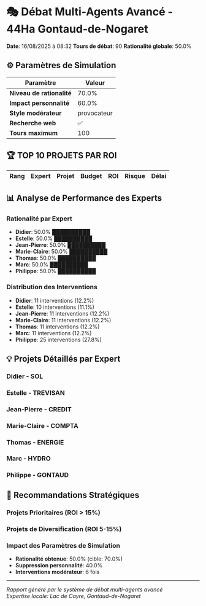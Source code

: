 # 🎭 Débat Multi-Agents Avancé - 44Ha Gontaud-de-Nogaret

**Date**: 16/08/2025 à 08:32
**Tours de débat**: 90
**Rationalité globale**: 50.0%

## ⚙️ Paramètres de Simulation

| Paramètre | Valeur |
|-----------|--------|
| **Niveau de rationalité** | 70.0% |
| **Impact personnalité** | 60.0% |
| **Style modérateur** | provocateur |
| **Recherche web** | ✅ |
| **Tours maximum** | 100 |

## 🏆 TOP 10 PROJETS PAR ROI

| Rang | Expert | Projet | Budget | ROI | Risque | Délai |
|------|--------|---------|---------|-----|--------|-------|

## 📊 Analyse de Performance des Experts

### Rationalité par Expert

- **Didier**: 50.0% ██████████
- **Estelle**: 50.0% ██████████
- **Jean-Pierre**: 50.0% ██████████
- **Marie-Claire**: 50.0% ██████████
- **Thomas**: 50.0% ██████████
- **Marc**: 50.0% ██████████
- **Philippe**: 50.0% ██████████

### Distribution des Interventions

- **Didier**: 11 interventions (12.2%)
- **Estelle**: 10 interventions (11.1%)
- **Jean-Pierre**: 11 interventions (12.2%)
- **Marie-Claire**: 11 interventions (12.2%)
- **Thomas**: 11 interventions (12.2%)
- **Marc**: 11 interventions (12.2%)
- **Philippe**: 25 interventions (27.8%)

## 💡 Projets Détaillés par Expert


### Didier - SOL

### Estelle - TREVISAN

### Jean-Pierre - CREDIT

### Marie-Claire - COMPTA

### Thomas - ENERGIE

### Marc - HYDRO

### Philippe - GONTAUD


## 🎯 Recommandations Stratégiques

### Projets Prioritaires (ROI > 15%)


### Projets de Diversification (ROI 5-15%)


### Impact des Paramètres de Simulation

- **Rationalité obtenue**: 50.0% (cible: 70.0%)
- **Suppression personnalité**: 40.0%
- **Interventions modérateur**: 6 fois

---

*Rapport généré par le système de débat multi-agents avancé*  
*Expertise locale: Lac de Cayre, Gontaud-de-Nogaret*
